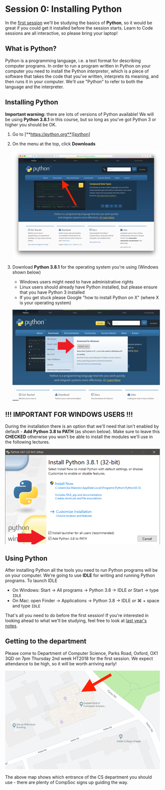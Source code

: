 # Session 0: Installing Python

In the [first session][session1] we'll be studying the basics of **Python**, so
it would be great if you could get it installed before the session starts. Learn
to Code sessions are all interactive, so please bring your laptop!

[session1]: https://github.com/oxcompsoc/learntocode/tree/master/session1

## What is Python?

Python is a programming language, i.e. a text format for describing computer
programs. In order to run a program written in Python on your computer you need
to install the Python *interpreter*, which is a piece of software that takes the
code that you've written, interprets its meaning, and then runs it in your
computer. We'll use "Python" to refer to both the language and the interpreter.

## Installing Python

**Important warning:** there are lots of versions of Python available! We will
be using **Python 3.8.1** in this course, but so long as you've got Python 3 or
higher you should be OK.

1. Go to [**https://python.org**][python]
2. On the menu at the top, click **Downloads**

    ![Python downloads](download1.png)

3. Download **Python 3.8.1** for the operating system you're using (Windows shown below)
    * Windows users might need to have administrative rights
    * Linux users should already have Python installed, but please ensure that
      you have Python 3 installed
    * If you get stuck please Google "how to install Python on X" (where X is
      your operating system)

    ![Python OS download](download1_new.PNG)

## !!! IMPORTANT FOR WINDOWS USERS !!!

During the installation there is an option that we'll need that isn't enabled by default - **Add Python 3.8 to PATH** (as shown below). Make sure to leave this **CHECKED** otherwise you won't be able to install the modules we'll use in the following lectures.

![Add Python to Path](install2_2020.PNG)

## Using Python

After installing Python all the tools you need to run Python programs will be on
your computer. We're going to use **IDLE** for writing and running Python
programs. To launch IDLE

* On Windows: Start &rarr; All programs &rarr; Python 3.8 &rarr; IDLE *or*
  Start &rarr; type `IDLE`
* On Mac: open Finder &rarr; Applications &rarr; Python 3.8 &rarr; IDLE *or*
  &#8984; + space and type `IDLE`

That's all you need to do before the first session! If you're interested in
looking ahead to what we'll be studying, feel free to look at [last year's
notes][session1].

## Getting to the department

Please come to Department of Computer Science, Parks Road, Oxford, OX1 3QD on
7pm Thursday 2nd week HT2018 for the first session. We expect attendance to be
high, so it will be worth arriving early!

![Map](learntocodemap.png)

The above map shows which entrance of the CS department you should use - there
are plenty of CompSoc signs up guiding the way.

[python]: https://python.org
